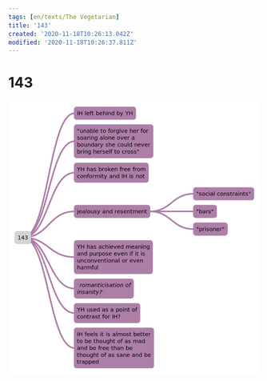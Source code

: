 ```yaml
---
tags: [en/texts/The Vegetarian]
title: '143'
created: '2020-11-18T10:26:13.042Z'
modified: '2020-11-18T10:26:37.811Z'
---
```


# 143
![143](../maps/143.svg)
